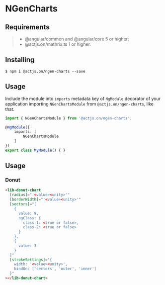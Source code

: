 # NGenCharts

## Requirements

>- @angular/common and @angular/core 5 or higher;
>- @actjs.on/mathrix.ts 1 or higher.

## Installing

	$ npm i @actjs.on/ngen-charts --save

## Usage

Include the module into `imports` metadata key of `NgModule` decorator of your application importing `NGenChartsModule` from `@actjs.on/ngen-charts`, like that.

```typescript
import { NGenChartsModule } from '@actjs.on/ngen-charts';

@NgModule({
    imports: [
        NGenChartsModule
    ]
})
export class MyModule() { }
```

## Usage

### Donut

```html
<lib-donut-chart
  [radius]="'<value><unity>'"
  [borderWidth]="'<value><unity>'"
  [sectors]="[
    {
      value: 9,
      ngClass: {
        class-1: <true or false>,
        class-2: <true or false>
      }
    },
    {
      value: 3
    }
  ]"
  [strokeSettings]="{
	width: '<value><unity>',
	bindOn: ['sectors', 'outer', 'inner']
  }"
></lib-donut-chart>
```

